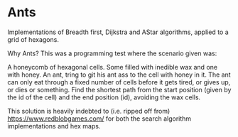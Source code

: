 # Ants
Implementations of Breadth first, Dijkstra and AStar algorithms, applied to a grid of hexagons.

Why Ants? This was a programming test where the scenario given was:

A honeycomb of hexagonal cells. Some filled with inedible wax and one with honey.
An ant, tring to git his ant ass to the cell with honey in it. 
The ant can only eat through a fixed number of cells before it gets tired, or gives up, 
or dies or something. 
Find the shortest path from the start position (given by the id of the cell) and the end 
position (id), avoiding the wax cells.

This solution is heavily indebted to (i.e. ripped off from) https://www.redblobgames.com/ for 
both the search algorithm implementations and hex maps.
